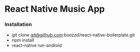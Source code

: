 # React Native Music App

### Installation

- git clone git@github.com:boozzd/react-native-boilerplate.git
- npm install
- react-native run-android
